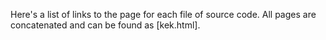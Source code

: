 Here's a list of links to the page for each file of source code. All pages are concatenated and can be found as [kek.html].



